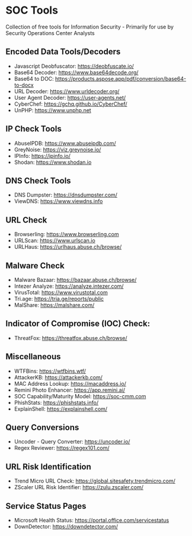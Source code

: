 # SOC Tools
Collection of free tools for Information Security - Primarily for use by Security Operations Center Analysts

## Encoded Data Tools/Decoders
* Javascript Deobfuscator: https://deobfuscate.io/
* Base64 Decoder: https://www.base64decode.org/
* Base64 to DOC: https://products.aspose.app/pdf/conversion/base64-to-docx
* URL Decoder: https://www.urldecoder.org/
* User Agent Decoder: https://user-agents.net/
* CyberChef: https://gchq.github.io/CyberChef/
* UnPHP: https://www.unphp.net

## IP Check Tools
* AbuseIPDB: https://www.abuseipdb.com/
* GreyNoise: https://viz.greynoise.io/
* IPInfo: https://ipinfo.io/
* Shodan: https://www.shodan.io

## DNS Check Tools
* DNS Dumpster: https://dnsdumpster.com/
* ViewDNS: https://www.viewdns.info

## URL Check
* Browserling: https://www.browserling.com
* URLScan: https://www.urlscan.io
* URLHaus: https://urlhaus.abuse.ch/browse/

## Malware Check
* Malware Bazaar: https://bazaar.abuse.ch/browse/
* Intezer Analyze: https://analyze.intezer.com/
* VirusTotal: https://www.virustotal.com
* Tri.age: https://tria.ge/reports/public
* MalShare: https://malshare.com/

## Indicator of Compromise (IOC) Check:
* ThreatFox: https://threatfox.abuse.ch/browse/

## Miscellaneous
* WTFBins: https://wtfbins.wtf/
* AttackerKB: https://attackerkb.com/
* MAC Address Lookup: https://macaddress.io/
* Remini Photo Enhancer: https://app.remini.ai/
* SOC Capability/Maturity Model: https://soc-cmm.com
* PhishStats: https://phishstats.info/
* ExplainShell: https://explainshell.com/

## Query Conversions
* Uncoder - Query Converter: https://uncoder.io/
* Regex Reviewer: https://regex101.com/

## URL Risk Identification
* Trend Micro URL Check: https://global.sitesafety.trendmicro.com/
* ZScaler URL Risk Identifier: https://zulu.zscaler.com/

## Service Status Pages
* Microsoft Health Status: https://portal.office.com/servicestatus
* DownDetector: https://downdetector.com/
